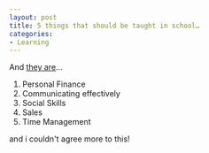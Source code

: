 ```yaml
---
layout: post
title: 5 things that should be taught in school…
categories:
- Learning
---
```



And [they are](http://briankim.net/blog/2007/03/top-5-things-that-should-be-taught-in-every-school/)...

1. Personal Finance
2. Communicating effectively
3. Social Skills
4. Sales
5. Time Management

and i couldn't agree more to this!

